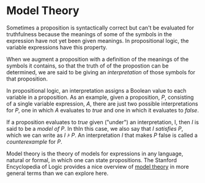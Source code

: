# Model Theory

Sometimes a proposition is syntactically correct but can't be
evaluated for truthfulness because the meanings of some of the
symbols in the expression have not yet been given meanings. In propositional logic, the variable expressions have this property.



When we augment a proposition with a definition
of the meanings of the symbols it contains, so that the truth of
of the propostion can be determined, we are said to be giving an *interpretation* of those symbols for that proposition.

In propositional logic, an interpretation assigns a Boolean value
to each variable in a proposition. As an example, given a proposition, *P*, consisting of a single variable expression, *A*, there are just two possible interpretations for *P*, one in which *A* evaluates to *true* and one in which it evaluates to *false*.

If a proposition evaluates to *true* given ("under") an interpretation, I, then *I* is said to be a *model of P*. In thIn this case, we also say that *I satisfies P*, which we can write as *I ⊧ P*. An interpretation *I* that makes *P* false is called a *counterexample* for *P*.  

Model theory is the theory of models for expressions in any language, natural or formal, in which one can state propositions. The Stanford Encyclopedia of Logic provides a nice overview of [model theory](https://plato.stanford.edu/entries/model-theory/) in more general terms than we can explore here. 
